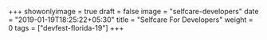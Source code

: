 +++
showonlyimage = true
draft = false
image = "selfcare-developers"
date = "2019-01-19T18:25:22+05:30"
title = "Selfcare For Developers"
weight = 0
tags = ["devfest-florida-19"]
+++


